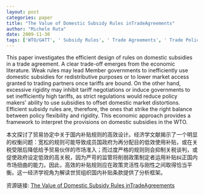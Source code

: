 ```yaml
---
layout: post
categories: paper
title: "The Value of Domestic Subsidy Rules inTradeAgreements"
author: "Michele Ruta"
date: 2009-11-30
tags: ['WTO/GATT', ' Subsidy Rules', ' Trade Agreements', ' Trade Policy Credibility']
---
```


This paper investigates the efficient design of rules on domestic subsidies in a trade agreement. A clear trade-off emerges from the economic literature. Weak rules may lead Member governments to inefficiently use domestic subsidies for redistributive purposes or to lower market access granted to trading partners once tariffs are bound. On the other hand, excessive rigidity may inhibit tariff negotiations or induce governments to set inefficiently high tariffs, as strict regulations would reduce policy makers' ability to use subsidies to offset domestic market distortions. Efficient subsidy rules are, therefore, the ones that strike the right balance between policy flexibility and rigidity. This economic approach provides a framework to interpret the provisions on domestic subsidies in the WTO.

本文探讨了贸易协定中关于国内补贴规则的高效设计。经济学文献揭示了一个明显的权衡问题：宽松的规则可能导致成员国政府为再分配目的低效使用补贴，或在关税受限后降低给予贸易伙伴的市场准入；而过度严格的规则则会抑制关税谈判，或促使政府设定低效的高关税，因为严苛的监管将削弱政策制定者运用补贴纠正国内市场扭曲的能力。因此，高效的补贴规则应在政策灵活性与刚性之间取得恰当平衡。这一经济学视角为解读世贸组织国内补贴条款提供了分析框架。

资源链接: [The Value of Domestic Subsidy Rules inTradeAgreements](https://papers.ssrn.com/sol3/papers.cfm?abstract_id=1513927)

